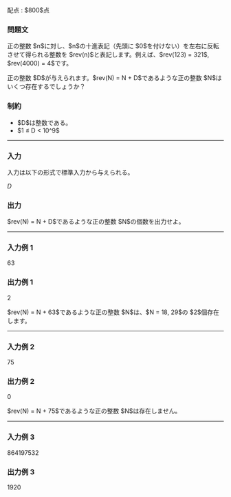 
<div>

<span>

<span>

<p>
配点 : $800$点
</p>

<div>

<section>

### **問題文**

<p>
正の整数 $n$に対し、$n$の十進表記（先頭に $0$を付けない）を左右に反転させて得られる整数を $rev(n)$と表記します。例えば、$rev(123) = 321$, $rev(4000) = 4$です。
</p>

<p>
正の整数 $D$が与えられます。$rev(N) = N + D$であるような正の整数 $N$はいくつ存在するでしょうか？
</p>

</section>

</div>

<div>

<section>

### **制約**

<ul>

<li>
$D$は整数である。
</li>

<li>
$1 ≤ D < 10^9$
</li>

</ul>

</section>

</div>

---

<div>

<div>

<section>

### **入力**

<p>
入力は以下の形式で標準入力から与えられる。
</p>

<div>

$D$
</div>

</section>

</div>

<div>

<section>

### **出力**

<p>
$rev(N) = N + D$であるような正の整数 $N$の個数を出力せよ。
</p>

</section>

</div>

</div>

---

<div>

<section>

### **入力例 1**

<div>

63

</div>

</section>

</div>

<div>

<section>

### **出力例 1**

<div>

2

</div>

<p>
$rev(N) = N + 63$であるような正の整数 $N$は、$N = 18, 29$の $2$個存在します。
</p>

</section>

</div>

---

<div>

<section>

### **入力例 2**

<div>

75

</div>

</section>

</div>

<div>

<section>

### **出力例 2**

<div>

0

</div>

<p>
$rev(N) = N + 75$であるような正の整数 $N$は存在しません。
</p>

</section>

</div>

---

<div>

<section>

### **入力例 3**

<div>

864197532

</div>

</section>

</div>

<div>

<section>

### **出力例 3**

<div>

1920

</div>

</section>

</div>

</span>

</span>

</div>
